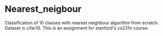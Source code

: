 # Nearest_neigbour
Classification of 10 classes with nearest neighbour algorithm from scratch. Dataset is cifar10. This is an assignment for stanford's cs231n course. 

